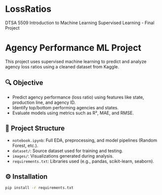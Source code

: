 # LossRatios
DTSA 5509 Introduction to Machine Learning Supervised Learning - Final Project

# Agency Performance ML Project

This project uses supervised machine learning to predict and analyze agency loss ratios using a cleaned dataset from Kaggle.

## 🔍 Objective
- Predict agency performance (loss ratio) using features like state, production line, and agency ID.
- Identify top/bottom performing agencies and states.
- Evaluate models using metrics such as R², MAE, and RMSE.

## 📁 Project Structure
- `notebook.ipynb`: Full EDA, preprocessing, and model pipelines (Random Forest, etc.).
- `dataset/`: Source dataset used for training and testing.
- `images/`: Visualizations generated during analysis.
- `requirements.txt`: Libraries used (e.g., pandas, scikit-learn, seaborn).

## ⚙️ Installation
```bash
pip install -r requirements.txt
